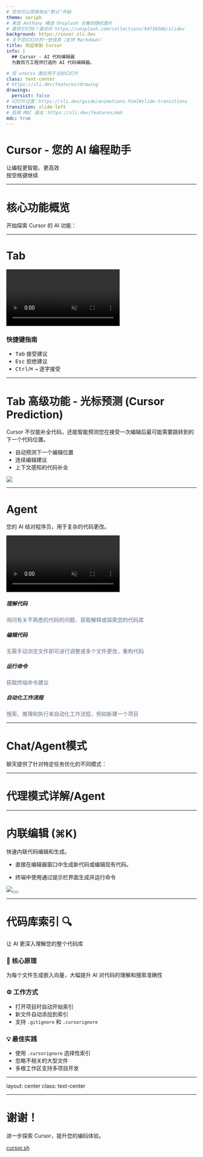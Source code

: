 ```yaml
---
# 您也可以简单地从"默认"开始
theme: seriph
# 来自 Anthony 精选 Unsplash 合集的随机图片
# 喜欢它们吗？请访问 https://unsplash.com/collections/94734566/slidev
background: https://cover.sli.dev
# 关于您幻灯片的一些信息（支持 Markdown）
title: 欢迎来到 Cursor
info: |
  ## Cursor - AI 代码编辑器
  为数百万工程师打造的 AI 代码编辑器。

# 将 unocss 类应用于当前幻灯片
class: text-center
# https://sli.dev/features/drawing
drawings:
  persist: false
# 幻灯片过渡：https://sli.dev/guide/animations.html#slide-transitions
transition: slide-left
# 启用 MDC 语法：https://sli.dev/features/mdc
mdc: true
---
```


# Cursor - 您的 AI 编程助手

<div class="text-xl opacity-80">
  让编程更智能、更高效
</div>

<div class="mt-12 py-1" hover:bg="white op-10">
  按空格键继续 <carbon:arrow-right />
</div>

---

# 核心功能概览

开始探索 Cursor 的 AI 功能：

<TabFeature />

---

# Tab

<div class="flex items-start gap-x-6 text-left">
  <!-- Video Column -->
  <div class="w-4/5 rounded-xl overflow-hidden">
    <video src="https://mintlify.s3.us-west-1.amazonaws.com/cursor/images/cpp/cpp-full-video.mp4" autoplay loop playsinline muted class="w-full h-auto max-h-[50vh]"></video>
  </div>
  <!-- Text Column -->
  <div class="w-1/5 prose">
    <h3>快捷键指南</h3>
    <ul>
      <li><kbd>Tab</kbd> 接受建议</li>
      <li><kbd>Esc</kbd> 拒绝建议</li>
      <li><kbd>Ctrl</kbd>/<kbd>⌘</kbd> <kbd>→</kbd> 逐字接受</li>
    </ul>
  </div>
</div>

<div @click="$slidev.nav.go(2)" class="fixed bottom-4 left-4 inline-flex items-center justify-center px-3 py-1 border border-gray-300 text-gray-500 text-sm rounded-md hover:bg-gray-200 hover:text-gray-700 transition-colors duration-150 ease-in-out">
  <carbon:arrow-left class="inline-block" />
</div>

---

# Tab 高级功能 - 光标预测 (Cursor Prediction)

Cursor 不仅能补全代码，还能智能预测您在接受一次编辑后最可能需要跳转到的下一个代码位置。

<div class="grid grid-cols-7 gap-4 items-center">
  <div class="col-span-2">
    <ul>
      <li>自动预测下一个编辑位置</li>
      <li>连续编辑建议</li>
      <li>上下文感知的代码补全</li>
    </ul>
  </div>
  <div class="col-span-5 rounded-xl overflow-hidden flex justify-center">
    <img src="https://mintlify.s3.us-west-1.amazonaws.com/cursor/images/cpp/cp.png" class="w-full"/>
  </div>
</div>

---

# Agent

您的 AI 结对程序员，用于复杂的代码更改。

<div class="flex items-start gap-x-6 text-left">
  <!-- Video Column -->
  <div class="w-4/5 rounded-xl overflow-hidden">
    <video src="https://mintlify.s3.us-west-1.amazonaws.com/cursor/images/chat/overview.mp4" autoplay loop playsinline muted class="w-full h-auto max-h-[50vh]"></video>
  </div>
  <!-- Text Column -->
  <div class="w-1/5 prose gap-y-2 grid">
    <div>
      <h5>理解代码</h5>
      <div class="text-sm" style="color: #64748b;">询问有关不熟悉的代码的问题、获取解释或探索您的代码库</div>
    </div>
    <div>
      <h5>编辑代码</h5>
      <div class="text-sm" style="color: #64748b;">无需手动浏览文件即可进行调整或多个文件更改，重构代码</div>
    </div>
    <div>
      <h5>运行命令</h5>
      <div class="text-sm" style="color: #64748b;">获取终端命令建议</div>
    </div>
    <div>
      <h5>自动化工作流程</h5>
      <div class="text-sm" style="color: #64748b;">搜索、推理和执行来自动化工作流程，例如新建一个项目</div>
    </div>
  </div>
</div>

<!--
自动化工作流程

1. 搜索：自动扫描您的整个代码库，找到相关文件
2. 推理：分析代码结构、依赖关系、设计模式等
3. 执行：自动进行多步骤操作，比如：
  + 创建多个文件
  + 修改配置文件
  + 更新多个组件
  + 重构整个模块
-->

---

# Chat/Agent模式

聊天提供了针对特定任务优化的不同模式：

<AgentMode />

<!--
+ 询问模式:
 Ask 与其他默认模式（代理和手动）不同，因为它默认不应用任何建议的更改 - 这使它成为一种"只读"模式，具有读取文件和其他上下文的全部能力，但没有能力自行进行任何更改。
 不想更改的代码库或在实施之前使用 AI 规划解决方案非常有用！


+ 手动模式:
用于在您确切知道需要进行哪些更改以及在哪里进行更改时进行有针对性的代码修改
与代理模式不同，它不会探索代码库或运行终端命令；它完全依赖于您的具体指令和您提供的上下文（例如，通过@提及文件）。
当您需要控制力和精准度时，手动模式尤为出色，它就像一位 AI 结对程序员，执行您的特定计划。


+ 自定义模式:
允许您使用适合您工作流程的工具和提示来创建新模式。这些模式是对内置的"代理"、"询问"和"手动"模式的补充。

  + 学习：专注于彻底解释概念 工具：全部Search
  + 重构：只专注于改进现有代码结构，不添加新功能 工具：Edit & Reapply
  + 研究：从各种来源收集大量信息，包括网络搜索和代码库探索。 工具：Codebase，Web，Read file，Search files

 -->

---

# 代理模式详解/Agent

<AgentModeDetail></AgentModeDetail>

<!--

Agent 是 Cursor 中默认且最自主的模式，旨在以最少的指导处理复杂的编码任务。
它启用了所有工具，可以自主探索代码库、阅读文档、浏览网页、编辑文件以及运行终端命令，从而高效地完成任务。

 -->

---

# 内联编辑 (⌘K)

快速内联代码编辑和生成。

- 直接在编辑器窗口中生成新代码或编辑现有代码。

- 终端中使用通过提示栏界面生成并运行命令

<div data-name="frame" class="frame p-2 not-prose relative bg-gray-50/50 rounded-2xl overflow-hidden dark:bg-gray-800/25"><div class="absolute inset-0 bg-grid-neutral-200/20 [mask-image:linear-gradient(0deg,#fff,rgba(255,255,255,0.6))] dark:bg-grid-white/5 dark:[mask-image:linear-gradient(0deg,rgba(255,255,255,0.1),rgba(255,255,255,0.5))]" style="background-position: 10px 10px;"></div><div class="relative rounded-xl overflow-hidden flex justify-center"><span aria-owns="rmiz-modal-b648cf7870f8" data-rmiz=""><span data-rmiz-content="found" style="visibility: visible;"><img src="https://mintlify.s3.us-west-1.amazonaws.com/cursor/images/cmdk/regular.png"></span><span data-rmiz-ghost="" style="height: 365px; left: 0px; width: 655px; top: 0px;"><button aria-label="Expand image" data-rmiz-btn-zoom="" type="button"><svg aria-hidden="true" data-rmiz-btn-zoom-icon="true" fill="currentColor" focusable="false" viewBox="0 0 16 16" xmlns="http://www.w3.org/2000/svg"><path d="M 9 1 L 9 2 L 12.292969 2 L 2 12.292969 L 2 9 L 1 9 L 1 14 L 6 14 L 6 13 L 2.707031 13 L 13 2.707031 L 13 6 L 14 6 L 14 1 Z"></path></svg></button></span></span></div><div class="absolute inset-0 pointer-events-none border border-black/5 rounded-2xl dark:border-white/5"></div></div>

<!--
编辑器中有3种模式：
+ 内联编辑
+ 整个文件编辑
+ 快速提问


终端命令 K
+ 快速提问

 -->

---

# 代码库索引 🔍

让 AI 更深入理解您的整个代码库

<div class="grid grid-cols-2 gap-8 mt-8">
  <div class="space-y-6">
    <div class="bg-gradient-to-r from-blue-50 to-indigo-50 p-4 rounded-lg border border-blue-200 dark:from-blue-900/20 dark:to-indigo-900/20 dark:border-blue-700">
      <h3 class="text-lg font-semibold text-blue-800 dark:text-blue-300 mb-2">🎯 核心原理</h3>
      <p class="text-sm text-blue-700 dark:text-blue-400">为每个文件生成嵌入向量，大幅提升 AI 对代码的理解和搜索准确性</p>
    </div>
    <div class="bg-gradient-to-r from-blue-50 to-indigo-50 p-4 rounded-lg border border-blue-200 dark:from-blue-900/20 dark:to-indigo-900/20 dark:border-blue-700">
      <h3 class="text-lg font-semibold text-green-800 dark:text-green-300 mb-2">⚙️ 工作方式</h3>
      <ul class="text-sm text-green-700 dark:text-green-400 space-y-1">
        <li>打开项目时自动开始索引</li>
        <li>新文件自动添加到索引</li>
        <li>支持 <code>.gitignore</code> 和 <code>.cursorignore</code></li>
      </ul>
    </div>
  </div>
  
  <div class="space-y-6">
    <div class="bg-gradient-to-r from-orange-50 to-pink-50 p-4 rounded-lg border border-orange-200 dark:from-orange-900/20 dark:to-pink-900/20 dark:border-orange-700">
      <h3 class="text-lg font-semibold text-orange-800 dark:text-orange-300 mb-2">💡 最佳实践</h3>
      <ul class="text-sm text-orange-700 dark:text-orange-400 space-y-1">
        <li>使用 <code>.cursorignore</code> 选择性索引</li>
        <li>忽略不相关的大型文件</li>
        <li>多根工作区支持多项目开发</li>
      </ul>
    </div>
    
  </div>
</div>

<!--
代码库索引是 Cursor 的智能索引系统，通过为每个文件生成嵌入向量来提升 AI 的代码理解能力。

核心优势：
- 提供更准确的代码搜索结果
- 增强 AI 对整个项目的理解
- 支持大型项目和多项目工作区
- 智能文件过滤和忽略机制

配置选项：
- 自动索引新仓库
- 自定义忽略规则
- 多根工作区支持
- 针对大型单体仓库的优化策略
-->

---

layout: center
class: text-center

---

# 谢谢！

进一步探索 Cursor，提升您的编码体验。

[cursor.sh](https://cursor.sh/)
